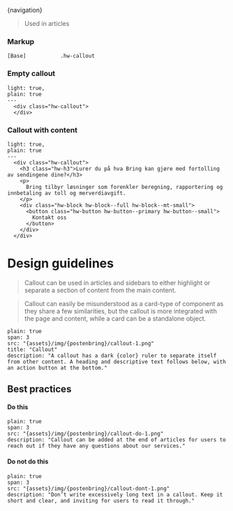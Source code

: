 {navigation}

 




> Used in articles


### Markup
```code
[Base]           .hw-callout
```

### Empty callout

```html|span-3
light: true,
plain: true
---
  <div class="hw-callout">
  </div>
```


### Callout with content

```html|span-4
light: true,
plain: true
---
  <div class="hw-callout">
    <h3 class="hw-h3">Lurer du på hva Bring kan gjøre med fortolling av sendingene dine?</h3>
    <p>
      Bring tilbyr løsninger som forenkler beregning, rapportering og innbetaling av toll og merverdiavgift.
    </p>
    <div class="hw-block hw-block--full hw-block--mt-small">
      <button class="hw-button hw-button--primary hw-button--small">
        Kontakt oss
      </button>
    </div>
  </div>
```






# Design guidelines

> Callout can be used in articles and sidebars to either highlight or separate a section of content from the main content.

> Callout can easily be misunderstood as a card-type of component as they share a few similarities, but the callout is more integrated with the page and content, while a card can be a standalone object.


```image
plain: true
span: 3
src: "{assets}/img/{postenbring}/callout-1.png"
title: "Callout"
description: "A callout has a dark {color} ruler to separate itself from other content. A heading and descriptive text follows below, with an action button at the bottom."
```


## Best practices

#### Do this

```image
plain: true
span: 3
src: "{assets}/img/{postenbring}/callout-do-1.png"
description: "Callout can be added at the end of articles for users to reach out if they have any questions about our services."
```

#### Do not do this
  
```image
plain: true
span: 3
src: "{assets}/img/{postenbring}/callout-dont-1.png"
description: "Don’t write excessively long text in a callout. Keep it short and clear, and inviting for users to read it through."
```









